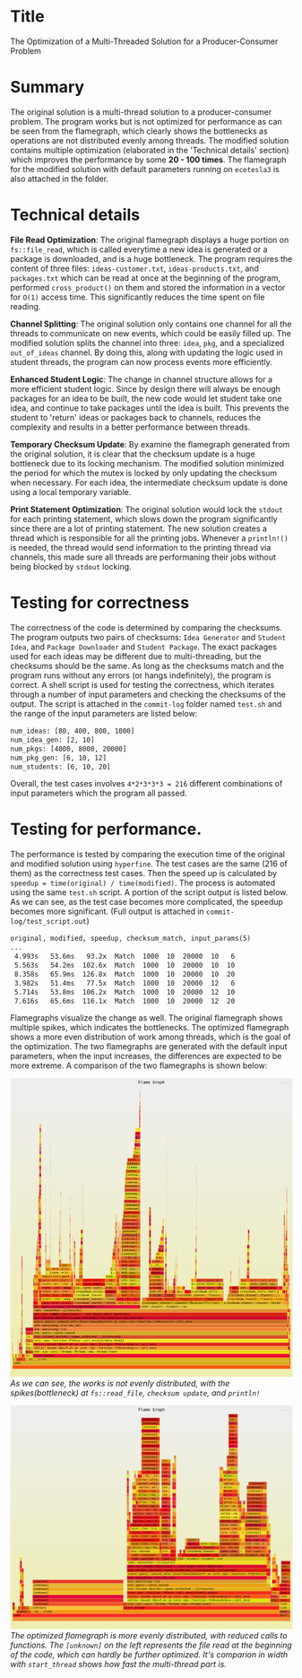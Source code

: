 # Title

The Optimization of a Multi-Threaded Solution for a Producer-Consumer Problem

# Summary

The original solution is a multi-thread solution to a producer-consumer problem. The program works but is not optimized for performance as can be seen from the flamegraph, which clearly shows the bottlenecks as operations are not distributed evenly among threads. The modified solution contains multiple optimization (elaborated in the 'Technical details' section) which improves the performance by some **20 - 100 times**. The flamegraph for the modified solution with default parameters running on `ecetesla3` is also attached in the folder.

# Technical details

**File Read Optimization**: The original flamegraph displays a huge portion on `fs::file_read`, which is called everytime a new idea is generated or a package is downloaded, and is a huge bottleneck. The program requires the content of three files: `ideas-customer.txt`, `ideas-products.txt`, and `packages.txt` which can be read at once at the beginning of the program, performed `cross_product()` on them and stored the information in a vector for `O(1)` access time. This significantly reduces the time spent on file reading.

**Channel Splitting**: The original solution only contains one channel for all the threads to communicate on new events, which could be easily filled up. The modified solution splits the channel into three: `idea`, `pkg`, and a specialized `out_of_ideas` channel. By doing this, along with updating the logic used in student threads, the program can now process events more efficiently.

**Enhanced Student Logic**: The change in channel structure allows for a more efficient student logic. Since by design there will always be enough packages for an idea to be built, the new code would let student take one idea, and continue to take packages until the idea is built. This prevents the student to 'return' ideas or packages back to channels, reduces the complexity and results in a better performance between threads.

**Temporary Checksum Update**: By examine the flamegraph generated from the original solution, it is clear that the checksum update is a huge bottleneck due to its locking mechanism. The modified solution minimized the period for which the mutex is locked by only updating the checksum when necessary. For each idea, the intermediate checksum update is done using a local temporary variable.

**Print Statement Optimization**: The original solution would lock the `stdout` for each printing statement, which slows down the program significantly since there are a lot of printing statement. The new solution creates a thread which is responsible for all the printing jobs. Whenever a `println!()` is needed, the thread would send information to the printing thread via channels, this made sure all threads are performaning their jobs without being blocked by `stdout` locking.

# Testing for correctness

The correctness of the code is determined by comparing the checksums. The program outputs two pairs of checksums: `Idea Generator` and `Student Idea`, and `Package Downloader` and `Student Package`. The exact packages used for each ideas may be different due to multi-threading, but the checksums should be the same. As long as the checksums match and the program runs without any errors (or hangs indefinitely), the program is correct. A shell script is used for testing the correctness, which iterates through a number of input parameters and checking the checksums of the output. The script is attached in the `commit-log` folder named `test.sh` and the range of the input parameters are listed below:

```text
num_ideas: [80, 400, 800, 1000]
num_idea_gen: [2, 10]
num_pkgs: [4000, 8000, 20000]
num_pkg_gen: [6, 10, 12]
num_students: [6, 10, 20]
```

Overall, the test cases involves `4*2*3*3*3 = 216` different combinations of input parameters which the program all passed.

# Testing for performance.

The performance is tested by comparing the execution time of the original and modified solution using `hyperfine`. The test cases are the same (216 of them) as the correctness test cases. Then the speed up is calculated by `speedup = time(original) / time(modified)`. The process is automated using the same `test.sh` script. A portion of the script output is listed below. As we can see, as the test case becomes more complicated, the speedup becomes more significant. (Full output is attached in `commit-log/test_script.out`)

```text
original, modified, speedup, checksum_match, input_params(5)
...
 4.993s   53.6ms   93.2x  Match  1000  10  20000  10   6
 5.563s   54.2ms  102.6x  Match  1000  10  20000  10  10
 8.358s   65.9ms  126.8x  Match  1000  10  20000  10  20
 3.982s   51.4ms   77.5x  Match  1000  10  20000  12   6
 5.714s   53.8ms  106.2x  Match  1000  10  20000  12  10
 7.616s   65.6ms  116.1x  Match  1000  10  20000  12  20
```

Flamegraphs visualize the change as well. The original flamegraph shows multiple spikes, which indicates the bottlenecks. The optimized flamegraph shows a more even distribution of work among threads, which is the goal of the optimization. The two flamegraphs are generated with the default input parameters, when the input increases, the differences are expected to be more extreme. A comparison of the two flamegraphs is shown below:

![Original Flamegraph](original.svg)
*As we can see, the works is not evenly distributed, with the spikes(bottleneck) at `fs::read_file`, `checksum update`, and `println!`*

![Optimized Flamegraph](flamegraph.svg)
*The optimized flamegraph is more evenly distributed, with reduced calls to functions. The `[unknown]` on the left represents the file read at the beginning of the code, which can hardly be further optimized. It's comparion in width with `start_thread` shows how fast the multi-thread part is.*

